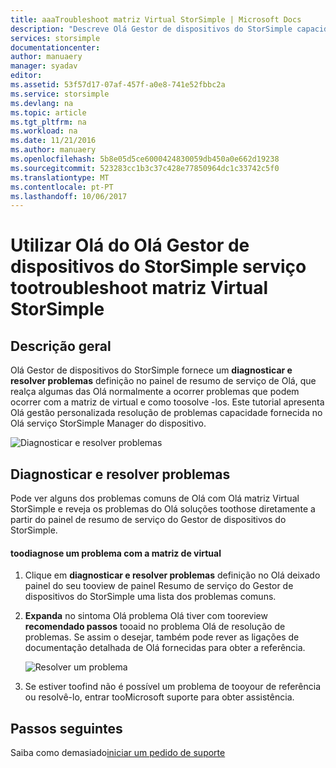 ```yaml
---
title: aaaTroubleshoot matriz Virtual StorSimple | Microsoft Docs
description: "Descreve Olá Gestor de dispositivos do StorSimple capacidade de diagnosticar e explica como toouse-tootroubleshoot a matriz de Virtual StorSimple."
services: storsimple
documentationcenter: 
author: manuaery
manager: syadav
editor: 
ms.assetid: 53f57d17-07af-457f-a0e8-741e52fbbc2a
ms.service: storsimple
ms.devlang: na
ms.topic: article
ms.tgt_pltfrm: na
ms.workload: na
ms.date: 11/21/2016
ms.author: manuaery
ms.openlocfilehash: 5b8e05d5ce6000424830059db450a0e662d19238
ms.sourcegitcommit: 523283cc1b3c37c428e77850964dc1c33742c5f0
ms.translationtype: MT
ms.contentlocale: pt-PT
ms.lasthandoff: 10/06/2017
---
```

# <a name="use-hello-storsimple-device-manager-service-tootroubleshoot-hello-storsimple-virtual-array"></a>Utilizar Olá do Olá Gestor de dispositivos do StorSimple serviço tootroubleshoot matriz Virtual StorSimple
## <a name="overview"></a>Descrição geral

Olá Gestor de dispositivos do StorSimple fornece um **diagnosticar e resolver problemas** definição no painel de resumo de serviço de Olá, que realça algumas das Olá normalmente a ocorrer problemas que podem ocorrer com a matriz de virtual e como toosolve -los. Este tutorial apresenta Olá gestão personalizada resolução de problemas capacidade fornecida no Olá serviço StorSimple Manager do dispositivo.

![Diagnosticar e resolver problemas](./media/storsimple-virtual-array-diagnose-problems/diagnose-problems-main.png)

## <a name="diagnose-and-solve-issues"></a>Diagnosticar e resolver problemas

Pode ver alguns dos problemas comuns de Olá com Olá matriz Virtual StorSimple e reveja os problemas do Olá soluções toothose diretamente a partir do painel de resumo de serviço do Gestor de dispositivos do StorSimple.

#### <a name="toodiagnose-an-issue-with-your-virtual-array"></a>toodiagnose um problema com a matriz de virtual

1. Clique em **diagnosticar e resolver problemas** definição no Olá deixado painel do seu tooview de painel Resumo de serviço do Gestor de dispositivos do StorSimple uma lista dos problemas comuns.

2. **Expanda** no sintoma Olá problema Olá tiver com tooreview **recomendado passos** tooaid no problema Olá de resolução de problemas. Se assim o desejar, também pode rever as ligações de documentação detalhada de Olá fornecidas para obter a referência.
   
    ![Resolver um problema](./media/storsimple-virtual-array-diagnose-problems/diagnose-problems-offline.png)

3. Se estiver toofind não é possível um problema de tooyour de referência ou resolvê-lo, entrar tooMicrosoft suporte para obter assistência.

## <a name="next-steps"></a>Passos seguintes
Saiba como demasiado[iniciar um pedido de suporte](storsimple-virtual-array-log-support-ticket.md)


